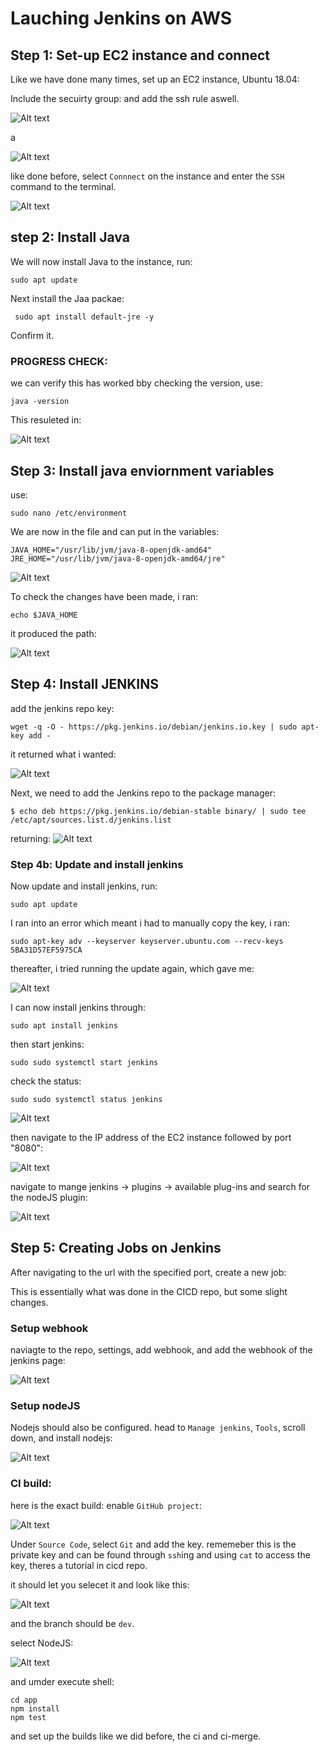 # Lauching Jenkins on AWS

## Step 1: Set-up EC2 instance and connect

Like we have done many times, set up an EC2 instance, Ubuntu 18.04:

Include the secuirty group: and add the ssh rule aswell.

![Alt text](Jen-images/Screenshot%202023-06-02%20115114.png)

a

![Alt text](Jen-images/Screenshot%202023-06-02%20115311.png)

like done before, select `Connnect` on the instance and enter the `SSH` command to the terminal. 

![Alt text](Jen-images/Screenshot%202023-06-02%20115927.png)

## step 2: Install Java

We will now install Java to the instance, run:

```
sudo apt update
```

Next install the Jaa packae:

```
 sudo apt install default-jre -y
```

Confirm it. 

### PROGRESS CHECK:
we can verify this has worked bby checking the version, use:
```
java -version
```
This resuleted in:

![Alt text](Jen-images/Screenshot%202023-06-02%20120523.png)

## Step 3: Install java enviornment variables

use:
```
sudo nano /etc/environment
```
We are now in the file and can put in the variables:
```
JAVA_HOME="/usr/lib/jvm/java-8-openjdk-amd64"
JRE_HOME="/usr/lib/jvm/java-8-openjdk-amd64/jre"
```

![Alt text](Jen-images/Screenshot%202023-06-02%20121938.png)

To check the changes have been made, i ran:
```
echo $JAVA_HOME
```
it produced the path:

![Alt text](Jen-images/Screenshot%202023-06-02%20122620.png)


## Step 4: Install JENKINS

add the jenkins repo key:

```
wget -q -O - https://pkg.jenkins.io/debian/jenkins.io.key | sudo apt-key add -
```
it returned what i wanted:

![Alt text](Jen-images/Screenshot%202023-06-02%20122920.png)

Next, we need to add the Jenkins repo to the package manager:
```
$ echo deb https://pkg.jenkins.io/debian-stable binary/ | sudo tee /etc/apt/sources.list.d/jenkins.list
```

returning:
![Alt text](Jen-images/Screenshot%202023-06-02%20123142.png)

### Step 4b: Update and install jenkins

Now update and install jenkins, run:
```
sudo apt update
```
I ran into an error which meant i had to manually copy the key, i ran:
```
sudo apt-key adv --keyserver keyserver.ubuntu.com --recv-keys 5BA31D57EF5975CA
```

thereafter, i tried running the update again, which gave me:

![Alt text](Jen-images/Screenshot%202023-06-02%20123911.png)

I can now install jenkins through:
```
sudo apt install jenkins
```
then start jenkins:
```
sudo sudo systemctl start jenkins
```
check the status:
```
sudo sudo systemctl status jenkins
```

![Alt text](Jen-images/Screenshot%202023-06-02%20143358.png)

then navigate to the IP address of the EC2 instance followed by port "8080":

![Alt text](Jen-images/Screenshot%202023-06-02%20144532.png)

navigate to mange jenkins -> plugins -> available plug-ins and search for the nodeJS plugin:

![Alt text](Jen-images/Screenshot%202023-06-02%20144903.png)

## Step 5: Creating Jobs on Jenkins

After navigating to the url with the specified port, create a new job:

This is essentially what was done in the CICD repo, but some slight changes.

### Setup webhook

naviagte to the repo, settings, add webhook, and add the webhook of the jenkins page:

![Alt text](Jen-images/Screenshot%202023-06-02%20155123.png)

### Setup nodeJS

Nodejs should also be configured. head to `Manage jenkins`, `Tools`, scroll down, and install nodejs:

![Alt text](Jen-images/Screenshot%202023-06-02%20161536.png)

### CI build:

here is the exact build:
enable `GitHub project`:

![Alt text](Jen-images/Screenshot%202023-06-02%20155426.png)

Under `Source Code`, select `Git` and add the key.
rememeber this is the private key and can be found through `ssh`ing and using `cat` to access the key, theres a tutorial in cicd repo.

it should let you selecet it and look like this:

![Alt text](Jen-images/Screenshot%202023-06-02%20161043.png)

and the branch should be `dev`. 

select NodeJS:

![Alt text](Jen-images/Screenshot%202023-06-02%20161802.png)

and umder execute shell:
```
cd app
npm install
npm test
```

and set up the builds like we did before, the ci and ci-merge.




